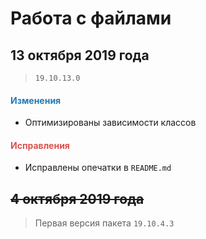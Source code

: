 # Работа с файлами

## 13 октября 2019 года

> `19.10.13.0`

<h4><span style="color:#247CB4;">Изменения</span></h4>

- Оптимизированы зависимости классов

<h4><span style="color:#DB534F;">Исправления</span></h4>

- Исправлены опечатки в `README.md`

## ~~4 октября 2019 года~~

> Первая версия пакета `19.10.4.3`
